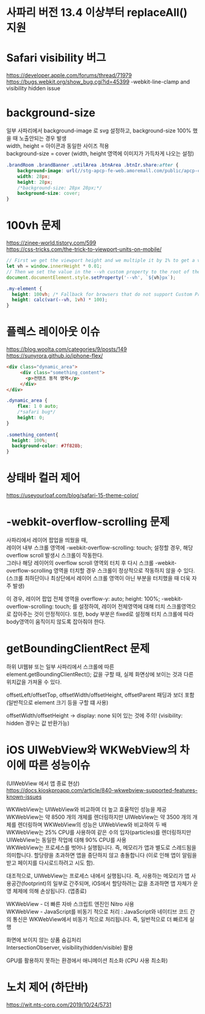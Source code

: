 # 사파리 버전 13.4 이상부터 replaceAll() 지원


# Safari visibility 버그
https://developer.apple.com/forums/thread/71979
https://bugs.webkit.org/show_bug.cgi?id=45399
-webkit-line-clamp and visibility hidden issue  

# background-size
일부 사파리에서 background-image 로 svg 설정하고, background-size 100% 했을 때 노출안되는 경우 발생  
width, height = 아이콘과 동일한 사이즈 적용  
background-size = cover (width, height 영역에 이미지가 가득차게 나오는 설정)  
```css
.brandRoom .brandBanner .utilArea .btnArea .btnIr.share:after {
    background-image: url(//stg-apcp-fe-web.amoremall.com/public/apcp-css/1.8.4-stg1/images/icon_action_share.svg?31a4c7b410be88d8f54d482b3fb230a0=);
    width: 28px;
    height: 28px;
    /*background-size: 28px 28px;*/
    background-size: cover;
}
```


# 100vh 문제  
https://zinee-world.tistory.com/599  
https://css-tricks.com/the-trick-to-viewport-units-on-mobile/  
```javascript
// First we get the viewport height and we multiple it by 1% to get a value for a vh unit
let vh = window.innerHeight * 0.01;
// Then we set the value in the --vh custom property to the root of the document
document.documentElement.style.setProperty('--vh', `${vh}px`);
```
```css
.my-element {
  height: 100vh; /* Fallback for browsers that do not support Custom Properties */
  height: calc(var(--vh, 1vh) * 100);
}
```


# 플렉스 레이아웃 이슈
https://blog.woolta.com/categories/9/posts/149  
https://sunyrora.github.io/iphone-flex/  
```html
<div class="dynamic_area">
     <div class="something_content">
       <p>컨텐츠 동적 영역</p>
     </div>
</div>
```
```css
.dynamic_area {
    flex: 1 0 auto;
    /*safari bug*/
    height: 0;
}
 
.something_content{
  height: 100%;
  background-color: #7f828b;
}
```


# 상태바 컬러 제어
https://useyourloaf.com/blog/safari-15-theme-color/  


# -webkit-overflow-scrolling 문제
사파리에서 레이어 팝업을 띄웠을 때,   
레이어 내부 스크롤 영역에 -webkit-overflow-scrolling: touch; 설정할 경우, 해당 overflow scroll 발생시 스크롤이 작동한다.  
그러나 해당 레이어의 overflow scroll 영역외 터치 후 다시 스크롤 -webkit-overflow-scrolling 영역을 터치할 경우 스크롤이 정상적으로 작동하지 않을 수 있다.   
(스크롤 최하단이나 최상단에서 레이어 스크롤 영역이 아닌 부분을 터치했을 때 더욱 자주 발생)  

이 경우, 레이어 팝업 전체 영역을 overflow-y: auto; height: 100%; -webkit-overflow-scrolling: touch; 를 설정하여, 레이어 전체영역에 대해 터치 스크롤영역으로 잡아주는 것이 안정적이다. 또한, body 부분은 fixed로 설정해 터치 스크롤에 따라 body영역이 움직이지 않도록 잡아줘야 한다.  


# getBoundingClientRect 문제
하위 UI웹뷰 또는 일부 사파리에서 스크롤에 따른 element.getBoundingClientRect(); 값을 구할 때, 실제 화면상에 보이는 것과 다른 위치값을 가져올 수 있다. 

offsetLeft/offsetTop, offsetWidth/offsetHeight, offsetParent
패딩과 보더 포함 (일반적으로 element 크기 등을 구할 떄 사용)  

offsetWidth/offsetHeight -> display: none 되어 있는 것에 주의! (visibility: hidden 경우는 값 반환가능)  


# iOS UIWebView와 WKWebView의 차이에 따른 성능이슈
(UIWebView 에서 앱 종료 현상)  
https://docs.kioskproapp.com/article/840-wkwebview-supported-features-known-issues
  
WKWebView는 UIWebView와 비교하여 더 높고 효율적인 성능을 제공  
WKWebView는 약 8500 개의 개체를 렌더링하지만 UIWebView는 약 3500 개의 개체를 렌더링하며 WKWebView의 성능은 UIWebView와 비교하여 두 배  
WKWebView는 25% CPU를 사용하여 같은 수의 입자(particles)를 렌더링하지만 UIWebView는 동일한 작업에 대해 90% CPU를 사용  
WKWebView는 프로세스를 벗어나 실행됩니다. 즉, 메모리가 앱과 별도로 스레드됨을 의미합니다. 할당량을 초과하면 앱을 중단하지 않고 충돌합니다 (이로 인해 앱이 알림을 받고 페이지를 다시로드하려고 시도 함).  
  
대조적으로, UIWebView는 프로세스 내에서 실행됩니다. 즉, 사용하는 메모리가 앱 사용공간(footprint)의 일부로 간주되며, iOS에서 할당하려는 값을 초과하면 앱 자체가 운영 체제에 의해 손상됩니다. (앱종료)  

WKWebView - 더 빠른 자바 스크립트 엔진인 Nitro 사용   
WKWebView - JavaScript를 비동기 적으로 처리 : JavaScript와 네이티브 코드 간의 통신은 WKWebView에서 비동기 적으로 처리됩니다. 즉, 일반적으로 더 빠르게 실행  

화면에 보이지 않는 상품 숨김처리   
IntersectionObserver, visibility(hidden/visible) 활용   

GPU를 활용하지 못하는 환경에서 애니메이션 최소화 (CPU 사용 최소화)  


# 노치 제어 (하단바)
https://wit.nts-corp.com/2019/10/24/5731  

